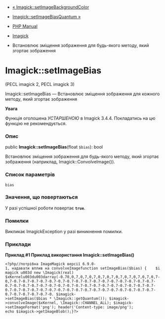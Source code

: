 - [«
Imagick::setImageBackgroundColor](imagick.setimagebackgroundcolor.md)
- [Imagick::setImageBiasQuantum »](imagick.setimagebiasquantum.md)

- [PHP Manual](index.md)
- [Imagick](class.imagick.md)
- Встановлює зміщення зображення для будь-якого методу, який
згортає зображення

# Imagick::setImageBias

(PECL imagick 2, PECL imagick 3)

Imagick::setImageBias — Встановлює зміщення зображення для кожного
методу, який згортає зображення

**Увага**

Функція оголошена *УСТАРШЕНОЮ* в Imagick 3.4.4. Покладатись на цю
функцію не рекомендується.

### Опис

public **Imagick::setImageBias**(float `$bias`): bool

Встановлює зміщення зображення для будь-якого методу, який згортає
зображення (наприклад, Imagick::ConvolveImage()).

### Список параметрів

`bias`

### Значення, що повертаються

У разі успішної роботи повертає **`true`**.

### Помилки

Викликає ImagickException у разі виникнення помилки.

### Приклади

**Приклад #1 Приклад використання **Imagick::setImageBias()****

` <?php//потрібна ImageMagick версії 6.9.0-1, надавати вплив на convolveImagefunction setImageBias($bias) {    $imagick u003d new \Imagick(real) $xKernelu003du003darray(-0.70,0,7,0,7,0,7,0,7,0,7,0,7,0,7,0,7,0,7,0,7-0,7-0.7-0.7-0.7-0.7-0.7-0.7-0.7-0.7-0.7-0.7-0.7-0.7-0.7-0.7-0.7-0.7-0.7-0.7-0.7-0.7-0.7-0.7-0.7-0.7-0.7-0.7-0.7-0.7-0.7-0.7-0.7-0.7-0.7-0.7-0.7-0.7-0.7-0.7-0.7-0.7-0.7-0.7-0.7-0.7-0.7-0.7-0.7-0.7-0.7-0.7-0.7-0.7-0.7-0.7-0.7-0. $imagick->setImageBias($bias * \Imagick::getQuantum()); $imagick->convolveImage($xKernel, \Imagick::CHANNEL_ALL); $imagick->setImageFormat('png'); header('Content-type: image/png'); echo $imagick->getImageBlob();}?> `
